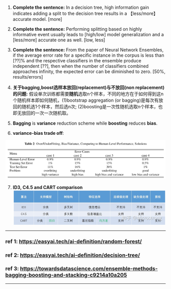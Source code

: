 1. **Complete the sentence:** In a decision tree, high information gain indicates adding a split to the decision tree results in a 【less/more】 accurate model. [more]

2. **Complete the sentence:** Performing splitting based on highly informative event usually leads to [high/low] model generalization and a [less/more] accurate one as well. [low, less]

3. **Complete the sentence:** From the paper of Neural Network Ensembles, if the average error rate for a specific instance in the corpus is less than [??]% and the respective classifiers in the ensemble produce independent [??], then when the number of classifiers combined approaches infinity, the expected error can be diminished to zero. [50%, results/errors]

4. **关于bagging,boost选样本放回(replacement)与不放回(non replacement)的问题:** 假设单次训练都需要**随机**选取n个样本，不同的地方在于如何得到这n个随机样本即如何随机，(1)bootstrap aggregation (or bagging)是每次有放回的随机选1个样本，然后选n次; (2)boosting是一次性随机选取n个样本，也即无放回的一次一次随机取。

5. **Bagging** is **variance** reduction scheme while **boosting** reduces **bias**.

6. **variance-bias trade off**:

![variance bias overfitting underfitting](ref-variance_bias_overfit_underfit_snapshot.png "variance bias overfitting underfitting")

7. **ID3, C4.5 and CART comparison**
![tree-based alg comp](ref_imgs/ID3_C4-5_CART_comp.jpeg)

---

### ref 1: https://easyai.tech/ai-definition/random-forest/
### ref 2: https://easyai.tech/ai-definition/decision-tree/
### ref 3: https://towardsdatascience.com/ensemble-methods-bagging-boosting-and-stacking-c9214a10a205


---
